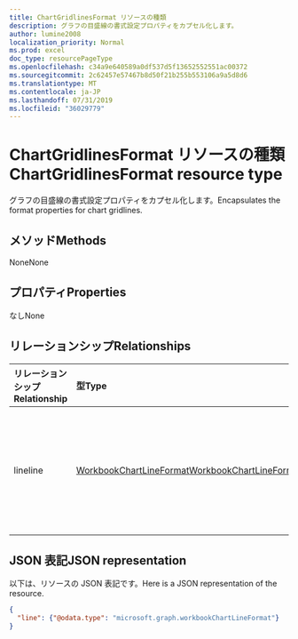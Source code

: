 ```yaml
---
title: ChartGridlinesFormat リソースの種類
description: グラフの目盛線の書式設定プロパティをカプセル化します。
author: lumine2008
localization_priority: Normal
ms.prod: excel
doc_type: resourcePageType
ms.openlocfilehash: c34a9e640589a0df537d5f13652552551ac00372
ms.sourcegitcommit: 2c62457e57467b8d50f21b255b553106a9a5d8d6
ms.translationtype: MT
ms.contentlocale: ja-JP
ms.lasthandoff: 07/31/2019
ms.locfileid: "36029779"
---
```

# <a name="chartgridlinesformat-resource-type"></a><span data-ttu-id="49bd2-103">ChartGridlinesFormat リソースの種類</span><span class="sxs-lookup"><span data-stu-id="49bd2-103">ChartGridlinesFormat resource type</span></span>

<span data-ttu-id="49bd2-104">グラフの目盛線の書式設定プロパティをカプセル化します。</span><span class="sxs-lookup"><span data-stu-id="49bd2-104">Encapsulates the format properties for chart gridlines.</span></span>


## <a name="methods"></a><span data-ttu-id="49bd2-105">メソッド</span><span class="sxs-lookup"><span data-stu-id="49bd2-105">Methods</span></span>
<span data-ttu-id="49bd2-106">None</span><span class="sxs-lookup"><span data-stu-id="49bd2-106">None</span></span>

## <a name="properties"></a><span data-ttu-id="49bd2-107">プロパティ</span><span class="sxs-lookup"><span data-stu-id="49bd2-107">Properties</span></span>
<span data-ttu-id="49bd2-108">なし</span><span class="sxs-lookup"><span data-stu-id="49bd2-108">None</span></span>

## <a name="relationships"></a><span data-ttu-id="49bd2-109">リレーションシップ</span><span class="sxs-lookup"><span data-stu-id="49bd2-109">Relationships</span></span>
| <span data-ttu-id="49bd2-110">リレーションシップ</span><span class="sxs-lookup"><span data-stu-id="49bd2-110">Relationship</span></span> | <span data-ttu-id="49bd2-111">型</span><span class="sxs-lookup"><span data-stu-id="49bd2-111">Type</span></span>   |<span data-ttu-id="49bd2-112">説明</span><span class="sxs-lookup"><span data-stu-id="49bd2-112">Description</span></span>|
|:---------------|:--------|:----------|
|<span data-ttu-id="49bd2-113">line</span><span class="sxs-lookup"><span data-stu-id="49bd2-113">line</span></span>|[<span data-ttu-id="49bd2-114">WorkbookChartLineFormat</span><span class="sxs-lookup"><span data-stu-id="49bd2-114">WorkbookChartLineFormat</span></span>](chartlineformat.md)|<span data-ttu-id="49bd2-115">グラフの線の書式設定を表します。</span><span class="sxs-lookup"><span data-stu-id="49bd2-115">Represents chart line formatting.</span></span> <span data-ttu-id="49bd2-116">読み取り専用です。</span><span class="sxs-lookup"><span data-stu-id="49bd2-116">Read-only.</span></span>|


## <a name="json-representation"></a><span data-ttu-id="49bd2-117">JSON 表記</span><span class="sxs-lookup"><span data-stu-id="49bd2-117">JSON representation</span></span>

<span data-ttu-id="49bd2-118">以下は、リソースの JSON 表記です。</span><span class="sxs-lookup"><span data-stu-id="49bd2-118">Here is a JSON representation of the resource.</span></span>

<!--{
  "blockType": "resource",
  "optionalProperties": [],
  "baseType": "microsoft.graph.entity",
  "@odata.type": "microsoft.graph.workbookChartGridlinesFormat"
}-->

```json
{
  "line": {"@odata.type": "microsoft.graph.workbookChartLineFormat"}
}
```


<!-- uuid: 8fcb5dbc-d5aa-4681-8e31-b001d5168d79
2015-10-25 14:57:30 UTC -->
<!-- {
  "type": "#page.annotation",
  "description": "ChartGridlinesFormat resource",
  "keywords": "",
  "section": "documentation",
  "tocPath": ""
}-->

